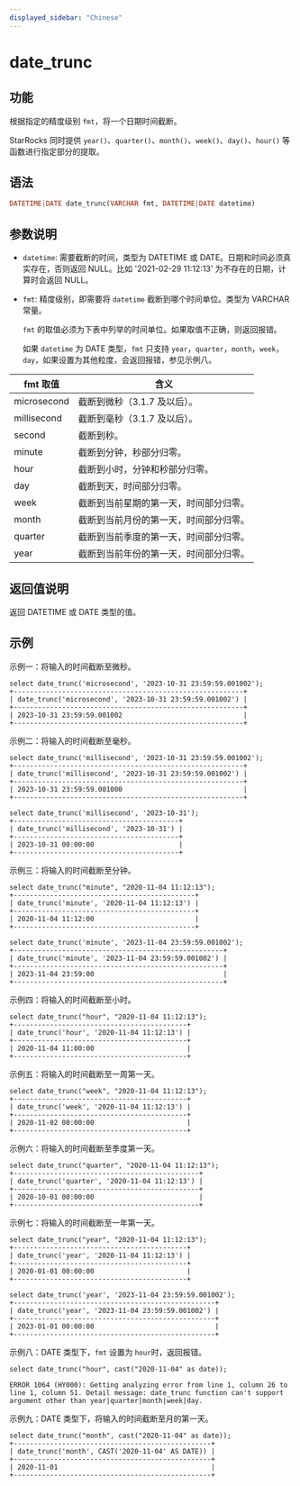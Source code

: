 ```yaml
---
displayed_sidebar: "Chinese"
---
```


# date_trunc

## 功能

根据指定的精度级别 `fmt`，将一个日期时间截断。

StarRocks 同时提供 `year()`、`quarter()`、`month()`、`week()`、`day()`、`hour()` 等函数进行指定部分的提取。

## 语法

```Haskell
DATETIME|DATE date_trunc(VARCHAR fmt, DATETIME|DATE datetime)
```

## 参数说明

- `datetime`: 需要截断的时间，类型为 DATETIME 或 DATE。日期和时间必须真实存在，否则返回 NULL。比如 '2021-02-29 11:12:13' 为不存在的日期，计算时会返回 NULL。

- `fmt`: 精度级别，即需要将 `datetime` 截断到哪个时间单位。类型为 VARCHAR 常量。
  
  `fmt` 的取值必须为下表中列举的时间单位。如果取值不正确，则返回报错。

  如果 `datetime` 为 DATE 类型，`fmt` 只支持 `year`，`quarter`，`month`，`week`，`day`，如果设置为其他粒度，会返回报错，参见示例八。

| fmt 取值   | 含义                                   |
| --------- | -------------------------------------- |
| microsecond   | 截断到微秒（3.1.7 及以后）。                        |
| millisecond   | 截断到毫秒（3.1.7 及以后）。                        |
| second        | 截断到秒。                          |
| minute        | 截断到分钟，秒部分归零。               |
| hour          | 截断到小时，分钟和秒部分归零。          |
| day           | 截断到天，时间部分归零。               |
| week          | 截断到当前星期的第一天，时间部分归零。   |
| month         | 截断到当前月份的第一天，时间部分归零。   |
| quarter       | 截断到当前季度的第一天，时间部分归零。   |
| year          | 截断到当前年份的第一天，时间部分归零。   |

## 返回值说明

返回 DATETIME 或 DATE 类型的值。

## 示例

示例一：将输入的时间截断至微秒。

```plain
select date_trunc('microsecond', '2023-10-31 23:59:59.001002');
+---------------------------------------------------------+
| date_trunc('microsecond', '2023-10-31 23:59:59.001002') |
+---------------------------------------------------------+
| 2023-10-31 23:59:59.001002                              |
+---------------------------------------------------------+
```

示例二：将输入的时间截断至毫秒。

```plain
select date_trunc('millisecond', '2023-10-31 23:59:59.001002');
+---------------------------------------------------------+
| date_trunc('millisecond', '2023-10-31 23:59:59.001002') |
+---------------------------------------------------------+
| 2023-10-31 23:59:59.001000                              |
+---------------------------------------------------------+

select date_trunc('millisecond', '2023-10-31');
+-----------------------------------------+
| date_trunc('millisecond', '2023-10-31') |
+-----------------------------------------+
| 2023-10-31 00:00:00                     |
+-----------------------------------------+
```

示例三：将输入的时间截断至分钟。

```Plain
select date_trunc("minute", "2020-11-04 11:12:13");
+---------------------------------------------+
| date_trunc('minute', '2020-11-04 11:12:13') |
+---------------------------------------------+
| 2020-11-04 11:12:00                         |
+---------------------------------------------+

select date_trunc('minute', '2023-11-04 23:59:59.001002');
+----------------------------------------------------+
| date_trunc('minute', '2023-11-04 23:59:59.001002') |
+----------------------------------------------------+
| 2023-11-04 23:59:00                                |
+----------------------------------------------------+
```

示例四：将输入的时间截断至小时。

```Plain
select date_trunc("hour", "2020-11-04 11:12:13");
+-------------------------------------------+
| date_trunc('hour', '2020-11-04 11:12:13') |
+-------------------------------------------+
| 2020-11-04 11:00:00                       |
+-------------------------------------------+
```

示例五：将输入的时间截断至一周第一天。

```Plain
select date_trunc("week", "2020-11-04 11:12:13");
+-------------------------------------------+
| date_trunc('week', '2020-11-04 11:12:13') |
+-------------------------------------------+
| 2020-11-02 00:00:00                       |
+-------------------------------------------+
```

示例六：将输入的时间截断至季度第一天。

```Plain
select date_trunc("quarter", "2020-11-04 11:12:13");
+----------------------------------------------+
| date_trunc('quarter', '2020-11-04 11:12:13') |
+----------------------------------------------+
| 2020-10-01 00:00:00                          |
+----------------------------------------------+
```

示例七：将输入的时间截断至一年第一天。

```plain
select date_trunc("year", "2020-11-04 11:12:13");
+-------------------------------------------+
| date_trunc('year', '2020-11-04 11:12:13') |
+-------------------------------------------+
| 2020-01-01 00:00:00                       |
+-------------------------------------------+

select date_trunc('year', '2023-11-04 23:59:59.001002');
+--------------------------------------------------+
| date_trunc('year', '2023-11-04 23:59:59.001002') |
+--------------------------------------------------+
| 2023-01-01 00:00:00                              |
+--------------------------------------------------+
```

示例八：DATE 类型下，`fmt` 设置为 `hour`时，返回报错。

```plain
select date_trunc("hour", cast("2020-11-04" as date));

ERROR 1064 (HY000): Getting analyzing error from line 1, column 26 to line 1, column 51. Detail message: date_trunc function can't support argument other than year|quarter|month|week|day.
```

示例九：DATE 类型下，将输入的时间截断至月的第一天。

```plain
select date_trunc("month", cast("2020-11-04" as date));
+-------------------------------------------------+
| date_trunc('month', CAST('2020-11-04' AS DATE)) |
+-------------------------------------------------+
| 2020-11-01                                      |
+-------------------------------------------------+
```
